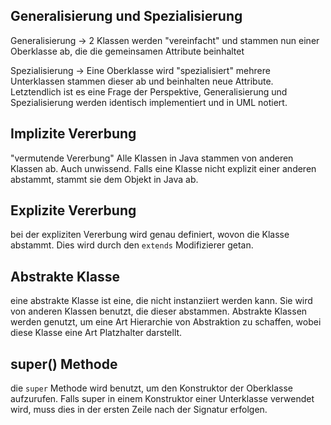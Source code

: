## Generalisierung und Spezialisierung
Generalisierung → 2 Klassen werden "vereinfacht" und stammen
nun einer Oberklasse ab, die die gemeinsamen Attribute
beinhaltet
  
Spezialisierung → Eine Oberklasse wird "spezialisiert" mehrere
Unterklassen stammen dieser ab und beinhalten neue Attribute.
Letztendlich ist es eine Frage der Perspektive, Generalisierung
und Spezialisierung werden identisch implementiert und in UML
notiert.
  
## Implizite Vererbung
"vermutende Vererbung" Alle Klassen in Java stammen von anderen
Klassen ab. Auch unwissend. Falls eine Klasse nicht explizit
einer anderen abstammt, stammt sie dem Objekt in Java ab.
  
## Explizite Vererbung
bei der expliziten Vererbung wird genau definiert, wovon die
Klasse abstammt. Dies wird durch den `extends` Modifizierer getan.
  
## Abstrakte Klasse
eine abstrakte Klasse ist eine, die nicht instanziiert werden
kann. Sie wird von anderen Klassen benutzt, die dieser
abstammen. Abstrakte Klassen werden genutzt, um eine Art
Hierarchie von Abstraktion zu schaffen, wobei diese Klasse eine
Art Platzhalter darstellt.
  
## super() Methode
die `super` Methode wird benutzt, um den Konstruktor der Oberklasse aufzurufen.
Falls super in einem Konstruktor einer Unterklasse verwendet
wird, muss dies in der ersten Zeile nach der Signatur erfolgen.